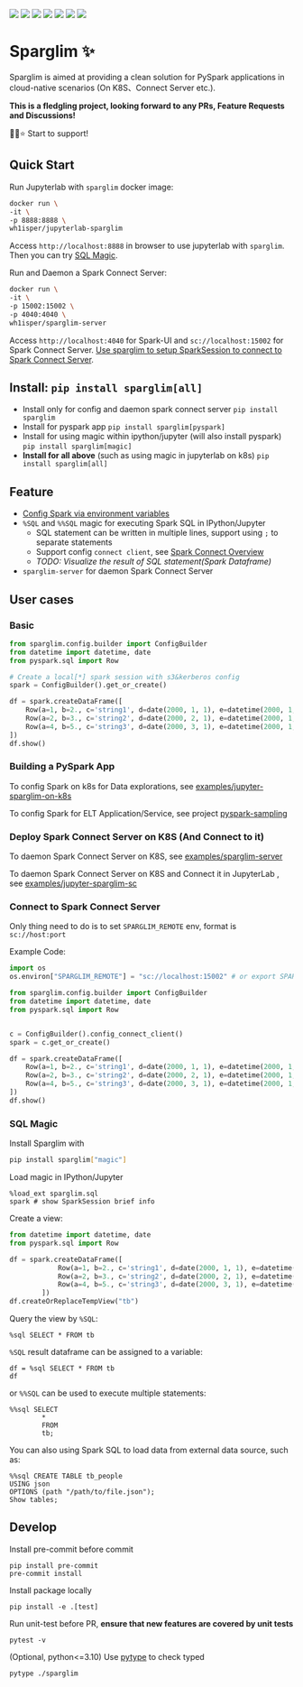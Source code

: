 ![](https://github.com/Wh1isper/sparglim/actions/workflows/python-package.yml/badge.svg)
![](https://img.shields.io/pypi/dm/sparglim)
![](https://img.shields.io/github/last-commit/wh1isper/sparglim)
![](https://img.shields.io/pypi/pyversions/sparglim)
![](https://img.shields.io/github/license/wh1isper/sparglim)
![](https://img.shields.io/github/v/release/wh1isper/sparglim?logo=github)
![](https://img.shields.io/github/v/release/wh1isper/sparglim?include_prereleases&label=pre-release&logo=github)

# Sparglim ✨

Sparglim is aimed at providing a clean solution for PySpark applications in cloud-native scenarios (On K8S、Connect Server etc.).

**This is a fledgling project, looking forward to any PRs, Feature Requests and Discussions!**

🌟✨⭐ Start to support!

## Quick Start

Run Jupyterlab with `sparglim` docker image:

```bash
docker run \
-it \
-p 8888:8888 \
wh1isper/jupyterlab-sparglim
```

Access `http://localhost:8888` in browser to use jupyterlab with `sparglim`. Then you can try [SQL Magic](#sql-magic).

Run and Daemon a Spark Connect Server:

```bash
docker run \
-it \
-p 15002:15002 \
-p 4040:4040 \
wh1isper/sparglim-server
```

Access `http://localhost:4040` for Spark-UI and `sc://localhost:15002` for Spark Connect Server. [Use sparglim to setup SparkSession to connect to Spark Connect Server](#connect-to-spark-connect-server).

## Install: `pip install sparglim[all]`

- Install only for config and daemon spark connect server `pip install sparglim`
- Install for pyspark app `pip install sparglim[pyspark]`
- Install for using magic within ipython/jupyter (will also install pyspark) `pip install sparglim[magic]`
- **Install for all above** (such as using magic in jupyterlab on k8s) `pip install sparglim[all]`

## Feature

- [Config Spark via environment variables](./config.md)
- `%SQL` and `%%SQL` magic for executing Spark SQL in IPython/Jupyter
  - SQL statement can be written in multiple lines, support using `;` to separate statements
  - Support config `connect client`, see [Spark Connect Overview](https://spark.apache.org/docs/latest/spark-connect-overview.html#spark-connect-overview)
  - *TODO: Visualize the result of SQL statement(Spark Dataframe)*
- `sparglim-server` for daemon Spark Connect Server

## User cases

### Basic

```python
from sparglim.config.builder import ConfigBuilder
from datetime import datetime, date
from pyspark.sql import Row

# Create a local[*] spark session with s3&kerberos config
spark = ConfigBuilder().get_or_create()

df = spark.createDataFrame([
    Row(a=1, b=2., c='string1', d=date(2000, 1, 1), e=datetime(2000, 1, 1, 12, 0)),
    Row(a=2, b=3., c='string2', d=date(2000, 2, 1), e=datetime(2000, 1, 2, 12, 0)),
    Row(a=4, b=5., c='string3', d=date(2000, 3, 1), e=datetime(2000, 1, 3, 12, 0))
])
df.show()
```

### Building a PySpark App

To config Spark on k8s for Data explorations, see [examples/jupyter-sparglim-on-k8s](./examples/jupyter-sparglim-on-k8s)

To config Spark for ELT Application/Service, see project [pyspark-sampling](https://github.com/Wh1isper/pyspark-sampling/)

### Deploy Spark Connect Server on K8S (And Connect to it)

To daemon Spark Connect Server on K8S, see [examples/sparglim-server](./examples/sparglim-server)

To daemon Spark Connect Server on K8S and Connect it in JupyterLab , see [examples/jupyter-sparglim-sc](./examples/jupyter-sparglim-sc)

### Connect to Spark Connect Server

Only thing need to do is to set `SPARGLIM_REMOTE` env, format is `sc://host:port`

Example Code:

```python
import os
os.environ["SPARGLIM_REMOTE"] = "sc://localhost:15002" # or export SPARGLIM_REMOTE=sc://localhost:15002 before run python

from sparglim.config.builder import ConfigBuilder
from datetime import datetime, date
from pyspark.sql import Row


c = ConfigBuilder().config_connect_client()
spark = c.get_or_create()

df = spark.createDataFrame([
    Row(a=1, b=2., c='string1', d=date(2000, 1, 1), e=datetime(2000, 1, 1, 12, 0)),
    Row(a=2, b=3., c='string2', d=date(2000, 2, 1), e=datetime(2000, 1, 2, 12, 0)),
    Row(a=4, b=5., c='string3', d=date(2000, 3, 1), e=datetime(2000, 1, 3, 12, 0))
])
df.show()

```

### SQL Magic

Install Sparglim with

```bash
pip install sparglim["magic"]
```

Load magic in IPython/Jupyter

```ipython
%load_ext sparglim.sql
spark # show SparkSession brief info
```

Create a view:

```python
from datetime import datetime, date
from pyspark.sql import Row

df = spark.createDataFrame([
            Row(a=1, b=2., c='string1', d=date(2000, 1, 1), e=datetime(2000, 1, 1, 12, 0)),
            Row(a=2, b=3., c='string2', d=date(2000, 2, 1), e=datetime(2000, 1, 2, 12, 0)),
            Row(a=4, b=5., c='string3', d=date(2000, 3, 1), e=datetime(2000, 1, 3, 12, 0))
        ])
df.createOrReplaceTempView("tb")
```

Query the view by `%SQL`:

```ipython
%sql SELECT * FROM tb
```

`%SQL` result dataframe can be assigned to a variable:

```ipython
df = %sql SELECT * FROM tb
df
```

or `%%SQL` can be used to execute multiple statements:

```ipython
%%sql SELECT
        *
        FROM
        tb;
```

You can also using Spark SQL to load data from external data source, such as:

```ipython
%%sql CREATE TABLE tb_people
USING json
OPTIONS (path "/path/to/file.json");
Show tables;
```

## Develop

Install pre-commit before commit

```
pip install pre-commit
pre-commit install
```

Install package locally

```
pip install -e .[test]
```

Run unit-test before PR, **ensure that new features are covered by unit tests**

```
pytest -v
```

(Optional, python<=3.10) Use [pytype](https://github.com/google/pytype) to check typed

```
pytype ./sparglim
```